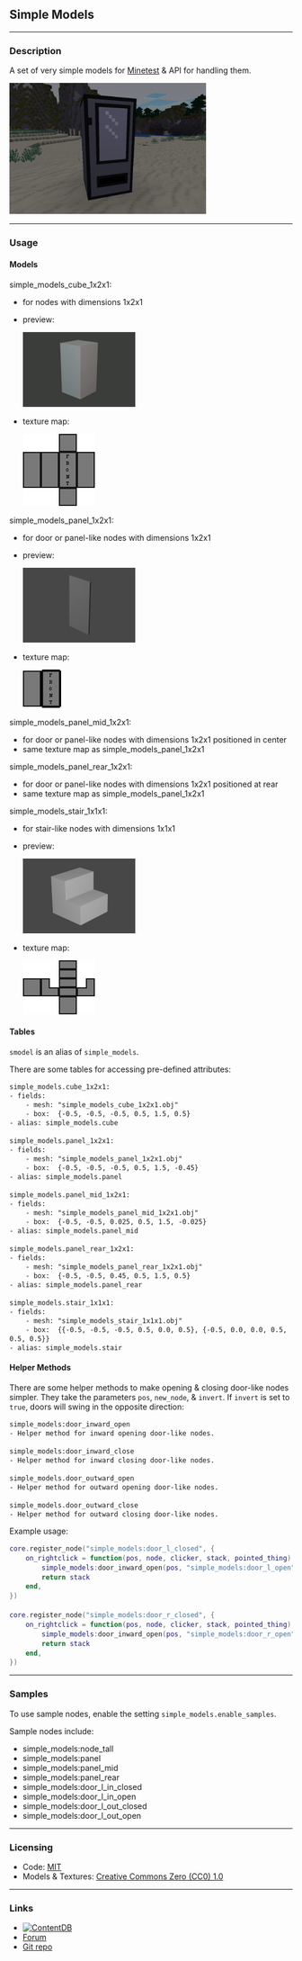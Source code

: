 
## Simple Models

---
### Description

A set of very simple models for [Minetest](https://www.minetest.net/) & API for handling them.

<img src="screenshot.png" width="350px" />

---
### Usage

#### Models

simple_models_cube_1x2x1:
- for nodes with dimensions 1x2x1

- preview:

  <img src="previews/cube_1x2x1_model.png" />

- texture map:

  <img src="textures/simple_models_sample_cube_1x2x1_map.png" />

simple_models_panel_1x2x1:
- for door or panel-like nodes with dimensions 1x2x1

- preview:

  <img src="previews/panel_1x2x1_model.png" />

- texture map:

  <img src="textures/simple_models_sample_panel_1x2x1_map.png" />

simple_models_panel_mid_1x2x1:
- for door or panel-like nodes with dimensions 1x2x1 positioned in center
- same texture map as simple_models_panel_1x2x1

simple_models_panel_rear_1x2x1:
- for door or panel-like nodes with dimensions 1x2x1 positioned at rear
- same texture map as simple_models_panel_1x2x1

simple_models_stair_1x1x1:
- for stair-like nodes with dimensions 1x1x1

- preview:

  <img src="previews/stair_1x1x1_model.png" />

- texture map:

  <img src="textures/simple_models_sample_stair_1x1x1_map.png" />

#### Tables

`smodel` is an alias of `simple_models`.

There are some tables for accessing pre-defined attributes:

```
simple_models.cube_1x2x1:
- fields:
	- mesh: "simple_models_cube_1x2x1.obj"
	- box:  {-0.5, -0.5, -0.5, 0.5, 1.5, 0.5}
- alias: simple_models.cube

simple_models.panel_1x2x1:
- fields:
	- mesh: "simple_models_panel_1x2x1.obj"
	- box:  {-0.5, -0.5, -0.5, 0.5, 1.5, -0.45}
- alias: simple_models.panel

simple_models.panel_mid_1x2x1:
- fields:
	- mesh: "simple_models_panel_mid_1x2x1.obj"
	- box:  {-0.5, -0.5, 0.025, 0.5, 1.5, -0.025}
- alias: simple_models.panel_mid

simple_models.panel_rear_1x2x1:
- fields:
	- mesh: "simple_models_panel_rear_1x2x1.obj"
	- box:  {-0.5, -0.5, 0.45, 0.5, 1.5, 0.5}
- alias: simple_models.panel_rear

simple_models.stair_1x1x1:
- fields:
	- mesh: "simple_models_stair_1x1x1.obj"
	- box:  {{-0.5, -0.5, -0.5, 0.5, 0.0, 0.5}, {-0.5, 0.0, 0.0, 0.5, 0.5, 0.5}}
- alias: simple_models.stair
```

#### Helper Methods

There are some helper methods to make opening & closing door-like nodes simpler. They take the parameters `pos`, `new_node`, & `invert`. If `invert` is set to `true`, doors will swing in the opposite direction:

```
simple_models:door_inward_open
- Helper method for inward opening door-like nodes.

simple_models:door_inward_close
- Helper method for inward closing door-like nodes.

simple_models.door_outward_open
- Helper method for outward opening door-like nodes.

simple_models.door_outward_close
- Helper method for outward closing door-like nodes.
```

Example usage:
```lua
core.register_node("simple_models:door_l_closed", {
	on_rightclick = function(pos, node, clicker, stack, pointed_thing)
		simple_models:door_inward_open(pos, "simple_models:door_l_open")
		return stack
	end,
})

core.register_node("simple_models:door_r_closed", {
	on_rightclick = function(pos, node, clicker, stack, pointed_thing)
		simple_models:door_inward_open(pos, "simple_models:door_r_open", true)
		return stack
	end,
})
```

---
### Samples

To use sample nodes, enable the setting `simple_models.enable_samples`.

Sample nodes include:
- simple_models:node_tall
- simple_models:panel
- simple_models:panel_mid
- simple_models:panel_rear
- simple_models:door_l_in_closed
- simple_models:door_l_in_open
- simple_models:door_l_out_closed
- simple_models:door_l_out_open

---
### Licensing

- Code: [MIT](LICENSE.txt)
- Models & Textures: [Creative Commons Zero (CC0) 1.0](https://creativecommons.org/publicdomain/zero/1.0/)

---
### Links

- [![ContentDB](https://content.minetest.net/packages/AntumDeluge/simple_models/shields/title/)](https://content.minetest.net/packages/AntumDeluge/simple_models/)
- [Forum](https://forum.minetest.net/viewtopic.php?t=27176)
- [Git repo](https://github.com/AntumMT/mod-simple_models)
